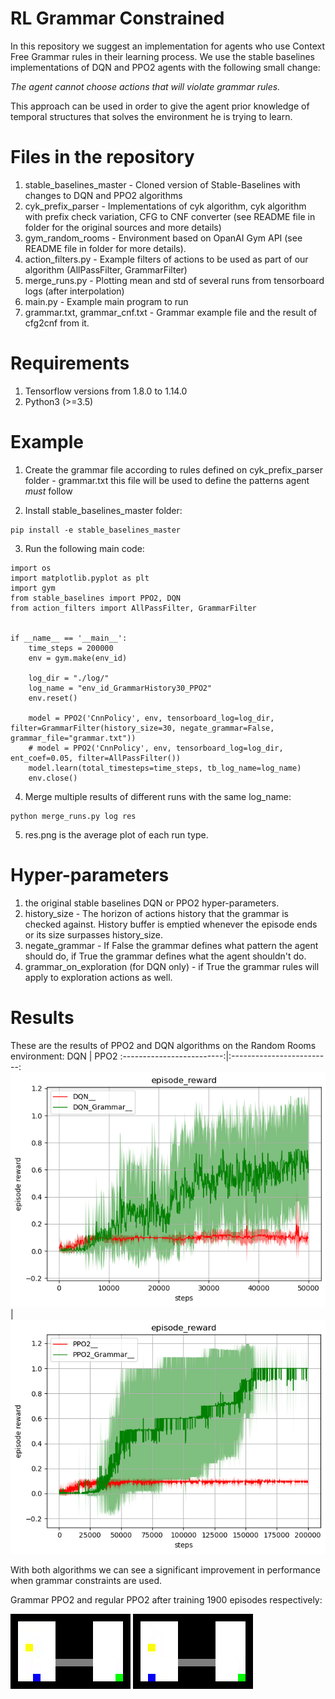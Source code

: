 # RL Grammar Constrained
In this repository we suggest an implementation for agents who use Context Free Grammar rules in their learning process.
We use the stable baselines implementations of DQN and PPO2 agents with the following small change:

*The agent cannot choose actions that will violate grammar rules.*

This approach can be used in order to give the agent prior knowledge of temporal structures that solves the environment he is trying to learn.


# Files in the repository
1. stable_baselines_master - Cloned version of Stable-Baselines with changes to DQN and PPO2 algorithms
2. cyk_prefix_parser - Implementations of cyk algorithm, cyk algorithm with prefix check variation, CFG to CNF converter (see README file in folder for the original sources and more details)
3. gym_random_rooms - Environment based on OpanAI Gym API (see README file in folder for more details).
4. action_filters.py - Example filters of actions to be used as part of our algorithm (AllPassFilter, GrammarFilter)
5. merge_runs.py - Plotting mean and std of several runs from tensorboard logs (after interpolation)
6. main.py - Example main program to run
7. grammar.txt, grammar_cnf.txt - Grammar example file and the result of cfg2cnf from it.

# Requirements
1. Tensorflow versions from 1.8.0 to 1.14.0
2. Python3 (>=3.5)

# Example
1. Create the grammar file according to rules defined on cyk_prefix_parser folder - grammar.txt
	this file will be used to define the patterns agent *must* follow

2. Install stable_baselines_master folder:
```
pip install -e stable_baselines_master
```

3. Run the following main code:
```
import os
import matplotlib.pyplot as plt
import gym
from stable_baselines import PPO2, DQN
from action_filters import AllPassFilter, GrammarFilter


if __name__ == '__main__':
    time_steps = 200000
    env = gym.make(env_id)

    log_dir = "./log/"
    log_name = "env_id_GrammarHistory30_PPO2"
    env.reset()

    model = PPO2('CnnPolicy', env, tensorboard_log=log_dir, filter=GrammarFilter(history_size=30, negate_grammar=False, grammar_file="grammar.txt"))
    # model = PPO2('CnnPolicy', env, tensorboard_log=log_dir, ent_coef=0.05, filter=AllPassFilter())
    model.learn(total_timesteps=time_steps, tb_log_name=log_name)
    env.close()
```
4. Merge multiple results of different runs with the same log_name:
```
python merge_runs.py log res
```
5. res.png is the average plot of each run type.

# Hyper-parameters
1. the original stable baselines DQN or PPO2 hyper-parameters.
2. history_size - The horizon of actions history that the grammar is checked against. History buffer is emptied whenever the episode ends or its size surpasses history_size. 
3. negate_grammar - If False the grammar defines what pattern the agent should do, if True the grammar defines what the agent shouldn't do.
4. grammar_on_exploration (for DQN only) - if True the grammar rules will apply to exploration actions as well. 

# Results
These are the results of PPO2 and DQN algorithms on the Random Rooms environment:
DQN            |  PPO2
:-------------------------:|:-------------------------:
![](results/dqn_res.png)  |  ![](results/ppo_res.png)

With both algorithms we can see a significant improvement in performance when grammar constraints are used.

Grammar PPO2 and regular PPO2 after training 1900 episodes respectively:

![](results/ppo2_grammar_1900eps.gif) ![](results/ppo2_1900eps.gif)
